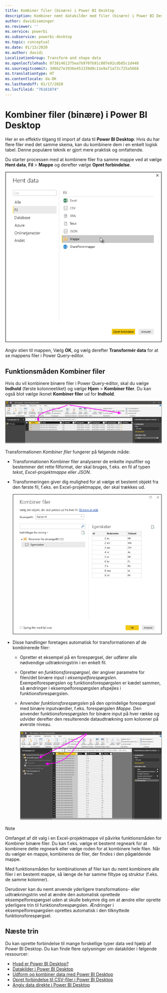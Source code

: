 ```yaml
---
title: Kombiner filer (binære) i Power BI Desktop
description: Kombiner nemt datakilder med filer (binære) i Power BI Desktop
author: davidiseminger
ms.reviewer: ''
ms.service: powerbi
ms.subservice: powerbi-desktop
ms.topic: conceptual
ms.date: 01/13/2020
ms.author: davidi
LocalizationGroup: Transform and shape data
ms.openlocfilehash: 07381461375ea7b9707b91c807e92cdb85c1d440
ms.sourcegitcommit: 3d6b27e3936e451339d8c11e9af1a72c725a5668
ms.translationtype: HT
ms.contentlocale: da-DK
ms.lasthandoff: 01/17/2020
ms.locfileid: "76161074"
---
```

# <a name="combine-files-binaries-in-power-bi-desktop"></a>Kombiner filer (binære) i Power BI Desktop

Her er en effektiv tilgang til import af data til **Power BI Desktop**: Hvis du har flere filer med det samme skema, kan du kombinere dem i en enkelt logisk tabel. Denne populære teknik er gjort mere praktisk og omfattende.

Du starter processen med at kombinere filer fra samme mappe ved at vælge **Hent data**, **Fil** > **Mappe** og derefter vælge **Opret forbindelse**.

![Opret forbindelse til mappefilen, dialogboksen Hent data, Power BI Desktop](media/desktop-combine-binaries/combine-binaries_1.png)

Angiv stien til mappen, Vælg **OK**, og vælg derefter **Transformér data** for at se mappens filer i Power Query-editor.

## <a name="combine-files-behavior"></a>Funktionsmåden Kombiner filer

Hvis du vil kombinere binære filer i Power Query-editor, skal du vælge **Indhold** (første kolonneetiket) og vælge **Hjem** > **Kombiner filer**. Du kan også blot vælge ikonet **Kombiner filer** ud for **Indhold**.

![Kommandoen Kombiner filer, Power Query-editor, Power BI Desktop](media/desktop-combine-binaries/combine-binaries_2a.png)

Transformationen *Kombiner filer* fungerer på følgende måde:

* Transformationen Kombiner filer analyserer de enkelte inputfiler og bestemmer det rette filformat, der skal bruges, f.eks. en fil af typen *tekst*, *Excel-projektmappe* eller *JSON*.
* Transformeringen giver dig mulighed for at vælge et bestemt objekt fra den første fil, f.eks. en Excel-projektmappe, der skal trækkes ud.
  
  ![Dialogboksen Kombiner filer, Power Query-editor, Power BI Desktop](media/desktop-combine-binaries/combine-binaries_3.png)
* Disse handlinger foretages automatisk for transformationen af de kombinerede filer:
  
  * Opretter et eksempel på en forespørgsel, der udfører alle nødvendige udtrækningstrin i en enkelt fil.
  * Opretter en *funktionsforespørgsel*, der angiver parametre for filen/det binære input i *eksempelforespørgslen*. Exempelforespørgslen og funktionsforespørgslen er kædet sammen, så ændringer i eksempelforespørgslen afspejles i funktionsforespørgslen.
  * Anvender *funktionsforespørgslen* på den oprindelige forespørgsel med binære inputværdier, f.eks. forespørgslen *Mappe*. Den anvender funktionsforespørgslen for binære input på hver række og udvider derefter den resulterende dataudtrækning som kolonner på øverste niveau.

    ![Resultater af transformationen Kombiner filer, Power Query-editor, Power BI Desktop](media/desktop-combine-binaries/combine-binaries_4.png)

> [!NOTE]
> Omfanget af dit valg i en Excel-projektmappe vil påvirke funktionsmåden for Kombiner binære filer. Du kan f.eks. vælge et bestemt regneark for at kombinere dette regneark eller vælge roden for at kombinere hele filen. Når du vælger en mappe, kombineres de filer, der findes i den pågældende mappe. 

Med funktionsmåden for kombinationen af filer kan du nemt kombinere alle filer i en bestemt mappe, så længe de har samme filtype og struktur (f.eks. de samme kolonner).

Derudover kan du nemt anvende yderligere transformations- eller udtrækningstrin ved at ændre den automatisk oprettede eksempelforespørgsel uden at skulle bekymre dig om at ændre eller oprette yderligere trin til funktionsforespørgslen. Ændringer i eksempelforespørgslen oprettes automatisk i den tilknyttede funktionsforespørgsel.

## <a name="next-steps"></a>Næste trin

Du kan oprette forbindelse til mange forskellige typer data ved hjælp af Power BI Desktop. Du kan finde flere oplysninger om datakilder i følgende ressourcer:

* [Hvad er Power BI Desktop?](desktop-what-is-desktop.md)
* [Datakilder i Power BI Desktop](desktop-data-sources.md)
* [Udform og kombiner data med Power BI Desktop](desktop-shape-and-combine-data.md)
* [Opret forbindelse til CSV-filer i Power BI Desktop](desktop-connect-csv.md)
* [Angiv data direkte i Power BI Desktop](desktop-enter-data-directly-into-desktop.md)
